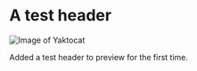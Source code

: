 # A test header

![Image of Yaktocat](https://octodex.github.com/images/yaktocat.png)




Added a test header to preview for the first time.
